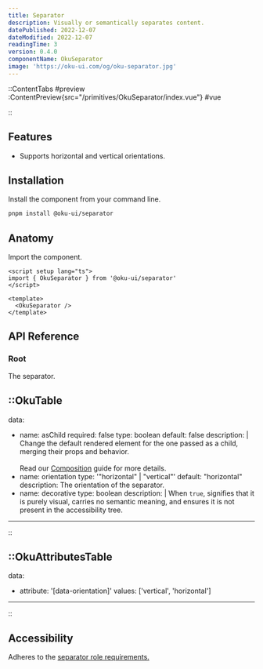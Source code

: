 ```yaml
---
title: Separator
description: Visually or semantically separates content.
datePublished: 2022-12-07
dateModified: 2022-12-07
readingTime: 3
version: 0.4.0
componentName: OkuSeparator
image: 'https://oku-ui.com/og/oku-separator.jpg'
---
```


::ContentTabs
#preview
:ContentPreview{src="/primitives/OkuSeparator/index.vue"}
#vue
<!-- Autodocs{src="/primitives/OkuSeparator/index.vue" lang="vue"} -->
::

## Features
- Supports horizontal and vertical orientations.


## Installation

Install the component from your command line.

```bash
pnpm install @oku-ui/separator
```

## Anatomy

Import the component.

```vue
<script setup lang="ts">
import { OkuSeparator } from '@oku-ui/separator'
</script>

<template>
  <OkuSeparator />
</template>
```

## API Reference

### Root
The separator.

::OkuTable
---
data:
  - name: asChild
    required: false
    type: boolean
    default: false
    description: |
      Change the default rendered element for the one passed as a child,
      merging their props and behavior.
      <br />
      <br />
      Read our [Composition](../guides/composition) guide for more details.
  - name: orientation
    type: '"horizontal" | "vertical"'
    default: "horizontal"
    description: The orientation of the separator.
  - name: decorative
    type: boolean
    description: |
      When `true`, signifies that it is purely visual, carries no
      semantic meaning, and ensures it is not present in the accessibility
      tree.
---
::

::OkuAttributesTable
---
data:
  - attribute: '[data-orientation]'
    values: ['vertical', 'horizontal']
---
::

## Accessibility

Adheres to the [separator role requirements.](https://www.w3.org/TR/wai-aria-1.2/#separator)